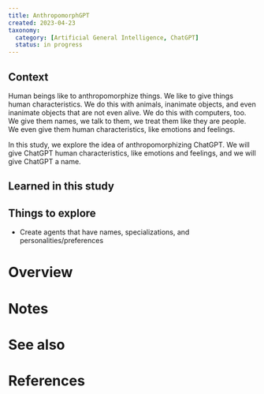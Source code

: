 ```yaml
---
title: AnthropomorphGPT
created: 2023-04-23
taxonomy:
  category: [Artificial General Intelligence, ChatGPT]
  status: in progress
---
```


## Context
Human beings like to anthropomorphize things. We like to give things human characteristics. We do this with animals, inanimate objects, and even inanimate objects that are not even alive. We do this with computers, too. We give them names, we talk to them, we treat them like they are people. We even give them human characteristics, like emotions and feelings.

In this study, we explore the idea of anthropomorphizing ChatGPT. We will give ChatGPT human characteristics, like emotions and feelings, and we will give ChatGPT a name.

## Learned in this study

## Things to explore
* Create agents that have names, specializations, and personalities/preferences

# Overview

# Notes

# See also

# References
